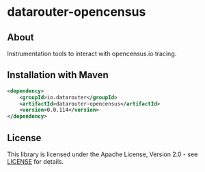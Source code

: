 # datarouter-opencensus

## About
Instrumentation tools to interact with opencensus.io tracing. 

## Installation with Maven

```xml
<dependency>
	<groupId>io.datarouter</groupId>
	<artifactId>datarouter-opencensus</artifactId>
	<version>0.0.114</version>
</dependency>
```

## License

This library is licensed under the Apache License, Version 2.0 - see [LICENSE](../LICENSE) for details.
